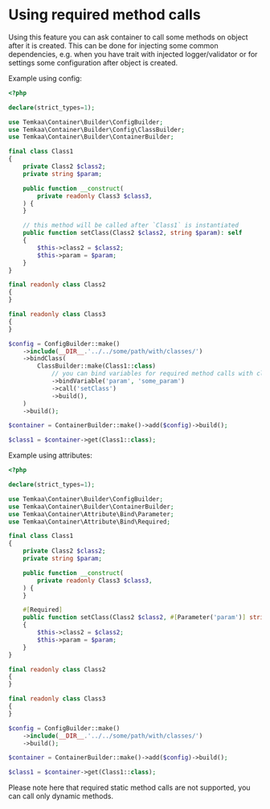 # Using required method calls

Using this feature you can ask container to call some methods on object after it is created. This can be done for 
injecting some common dependencies, e.g. when you have trait with injected logger/validator or for settings some
configuration after object is created.

Example using config:
```php
<?php

declare(strict_types=1);

use Temkaa\Container\Builder\ConfigBuilder;
use Temkaa\Container\Builder\Config\ClassBuilder;
use Temkaa\Container\Builder\ContainerBuilder;

final class Class1
{
    private Class2 $class2;
    private string $param;

    public function __construct(
        private readonly Class3 $class3,
    ) {
    }

    // this method will be called after `Class1` is instantiated
    public function setClass(Class2 $class2, string $param): self
    {
        $this->class2 = $class2;
        $this->param = $param;
    }
}

final readonly class Class2
{
}

final readonly class Class3
{
}

$config = ConfigBuilder::make()
    ->include(__DIR__.'../../some/path/with/classes/')
    ->bindClass(
        ClassBuilder::make(Class1::class)
            // you can bind variables for required method calls with class bound variables
            ->bindVariable('param', 'some_param')
            ->call('setClass')
            ->build(),
    )
    ->build();

$container = ContainerBuilder::make()->add($config)->build();

$class1 = $container->get(Class1::class);
```

Example using attributes:
```php
<?php

declare(strict_types=1);

use Temkaa\Container\Builder\ConfigBuilder;
use Temkaa\Container\Builder\ContainerBuilder;
use Temkaa\Container\Attribute\Bind\Parameter;
use Temkaa\Container\Attribute\Bind\Required;

final class Class1
{
    private Class2 $class2;
    private string $param;

    public function __construct(
        private readonly Class3 $class3,
    ) {
    }

    #[Required]
    public function setClass(Class2 $class2, #[Parameter('param')] string $param): self
    {
        $this->class2 = $class2;
        $this->param = $param;
    }
}

final readonly class Class2
{
}

final readonly class Class3
{
}

$config = ConfigBuilder::make()
    ->include(__DIR__.'../../some/path/with/classes/')
    ->build();

$container = ContainerBuilder::make()->add($config)->build();

$class1 = $container->get(Class1::class);
```
Please note here that required static method calls are not  supported, you can call only dynamic methods. 
